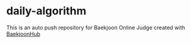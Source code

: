 # daily-algorithm
This is an auto push repository for Baekjoon Online Judge created with [BaekjoonHub](https://github.com/BaekjoonHub/BaekjoonHub)
